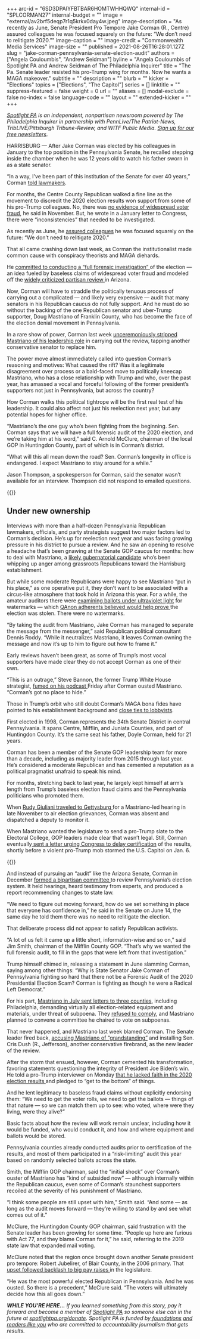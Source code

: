 +++
arc-id = "6SD3DPAIYFBTBAR6HOMTWHHQWQ"
internal-id = "SPLCORMAN27"
internal-budget = ""
image = "external/av2brf5deqp7r1q5krkx0day4w.jpeg"
image-description = "As recently as June, Senate President Pro Tempore Jake Corman (R., Centre) assured colleagues he was focused squarely on the future: “We don’t need to relitigate 2020.”"
image-caption = ""
image-credit = "Commonwealth Media Services"
image-size = ""
published = 2021-08-26T16:28:01.127Z
slug = "jake-corman-pennsylvania-senate-election-audit"
authors = ["Angela Couloumbis", "Andrew Seidman"]
byline = "Angela Couloumbis of Spotlight PA and Andrew Seidman of The Philadelphia Inquirer"
title = "The Pa. Senate leader resisted his pro-Trump wing for months. Now he wants a MAGA makeover."
subtitle = ""
description = ""
blurb = ""
kicker = "Elections"
topics = ["Elections", "The Capitol"]
series = []
linktitle = ""
suppress-featured = false
weight = 0
url = ""
aliases = []
modal-exclude = false
no-index = false
language-code = ""
layout = ""
extended-kicker = ""
+++

<a href="https://www.spotlightpa.org/"><i>Spotlight PA</i></a><i> is an independent, nonpartisan newsroom powered by The Philadelphia Inquirer in partnership with PennLive/The Patriot-News, TribLIVE/Pittsburgh Tribune-Review, and WITF Public Media. </i><a href="https://www.spotlightpa.org/newsletters"><i>Sign up for our free newsletters</i></a><i>.</i>

HARRISBURG — After Jake Corman was elected by his colleagues in January to the top position in the Pennsylvania Senate, he recalled stepping inside the chamber when he was 12 years old to watch his father sworn in as a state senator.

“In a way, I’ve been part of this institution of the Senate for over 40 years,” Corman <a href="https://pasen.wistia.com/medias/y0jebowina">told lawmakers</a>.

For months, the Centre County Republican walked a fine line as the movement to discredit the 2020 election results won support from some of his pro-Trump colleagues. No, there was <a href="https://www.centredaily.com/news/politics-government/election/article247019557.html">no evidence of widespread voter fraud</a>, he said in November. But, he wrote in a January letter to Congress, there were “inconsistencies” that needed to be investigated.

<script src="https://www.spotlightpa.org/embed.js" async></script><div data-spl-embed-version="1" data-spl-src="https://www.spotlightpa.org/embeds/newsletter/"></div>

As recently as June, he <a href="https://www.senatorcorman.com/2021/06/14/senate-special-committee-releases-report-on-election-reforms/">assured colleagues</a> he was focused squarely on the future: “We don’t need to relitigate 2020.”

That all came crashing down last week, as Corman the institutionalist made common cause with conspiracy theorists and MAGA diehards.

He <a href="https://www.inquirer.com/politics/pennsylvania/jake-corman-pennsylvania-election-audit-hearings-20210823.html">committed to conducting a “full forensic investigation” </a>of the election — an idea fueled by baseless claims of widespread voter fraud and modeled off the <a href="https://apnews.com/article/arizona-5179ca25963431ae137a86ef999a69c2">widely criticized partisan review </a>in Arizona.

Now, Corman will have to straddle the politically tenuous process of carrying out a complicated — and likely very expensive — audit that many senators in his Republican caucus do not fully support. And he must do so without the backing of the one Republican senator and uber-Trump supporter, Doug Mastriano of Franklin County, who has become the face of the election denial movement in Pennsylvania.

In a rare show of power, Corman last week <a href="https://www.inquirer.com/politics/pennsylvania/jake-corman-doug-mastriano-pennsylvania-republican-election-audit-20210820.html">unceremoniously stripped Mastriano of his leadership role</a> in carrying out the review, tapping another conservative senator to replace him.

The power move almost immediately called into question Corman’s reasoning and motives: What caused the rift? Was it a legitimate disagreement over process or a bald-faced move to politically kneecap Mastriano, who has a close relationship with Trump and who, over the past year, has amassed a vocal and forceful following of the former president’s supporters not just in Pennsylvania, but across the country?

How Corman walks this political tightrope will be the first real test of his leadership. It could also affect not just his reelection next year, but any potential hopes for higher office.

“Mastriano’s the one guy who’s been fighting from the beginning. Sen. Corman says that we will have a full forensic audit of the 2020 election, and we’re taking him at his word,” said C. Arnold McClure, chairman of the local GOP in Huntingdon County, part of which is in Corman’s district.

“What will this all mean down the road? Sen. Corman’s longevity in office is endangered. I expect Mastriano to stay around for a while.”

Jason Thompson, a spokesperson for Corman, said the senator wasn’t available for an interview. Thompson did not respond to emailed questions.

{{<picture src="external/kzaq0k7pgq25wsb1dm9f4sxjbr.jpeg" description="Corman will pursue the audit without the backing of the one Republican senator and uber-Trump supporter — Doug Mastriano of Franklin County — who has become the face of the election denial movement in Pennsylvania." caption="Corman will pursue the audit without the backing of the one Republican senator and uber-Trump supporter — Doug Mastriano of Franklin County — who has become the face of the election denial movement in Pennsylvania." credit="Amanda Berg / For Spotlight PA ">}} 

## Under new ownership

Interviews with more than a half-dozen Pennsylvania Republican lawmakers, officials, and party strategists suggest two major factors led to Corman’s decision. He’s up for reelection next year and was facing growing pressure in his district to pursue a review. And he saw an opening to resolve a headache that’s been gnawing at the Senate GOP caucus for months: how to deal with Mastriano, a <a href="https://www.inquirer.com/politics/pennsylvania/doug-mastriano-pennsylvania-election-20201205.html">likely gubernatorial candidate</a> who’s been whipping up anger among grassroots Republicans toward the Harrisburg establishment.

But while some moderate Republicans were happy to see Mastriano “put in his place,” as one operative put it, they don’t want to be associated with a circus-like atmosphere that took hold in Arizona this year. For a while, the amateur auditors there were <a href="https://apnews.com/article/arizona-5179ca25963431ae137a86ef999a69c2">examining ballots under ultraviolet light</a> for watermarks — which <a href="https://www.usatoday.com/story/news/factcheck/2021/04/28/fact-check-qanon-watermarked-ballot-conspiracy-theory-still-false/7388639002/">QAnon adherents believed would help prove </a>the election was stolen. There were no watermarks.

“By taking the audit from Mastriano, Jake Corman has managed to separate the message from the messenger,” said Republican political consultant Dennis Roddy. “While it neutralizes Mastriano, it leaves Corman owning the message and now it’s up to him to figure out how to frame it.”

Early reviews haven’t been great, as some of Trump’s most vocal supporters have made clear they do not accept Corman as one of their own.

“This is an outrage,” Steve Bannon, the former Trump White House strategist, <a href="https://rumble.com/vlg7pt-steve-bannon-goes-off-after-pa-gop-senate-leader-jake-corman-blocks-forensi.html">fumed on his podcast </a>Friday after Corman ousted Mastriano. “Corman’s got no place to hide.”

Those in Trump’s orbit who still doubt Corman’s MAGA bona fides have pointed to his establishment background and <a href="https://www.spotlightpa.org/news/2020/09/pa-senate-jake-corman-lobbyist-mavericks-chief-of-staff/">close ties to lobbyists</a>.

First elected in 1998, Corman represents the 34th Senate District in central Pennsylvania. It spans Centre, Mifflin, and Juniata Counties, and part of Huntingdon County. It’s the same seat his father, Doyle Corman, held for 21 years.

Corman has been a member of the Senate GOP leadership team for more than a decade, including as majority leader from 2015 through last year. He’s considered a moderate Republican and has cemented a reputation as a political pragmatist unafraid to speak his mind.

For months, stretching back to last year, he largely kept himself at arm’s length from Trump’s baseless election fraud claims and the Pennsylvania politicians who promoted them.

When <a href="https://www.inquirer.com/news/pennsylvania-election-trump-senate-hearing-giuliani-gettysburg-certification-20201125.html">Rudy Giuliani traveled to Gettysburg </a>for a Mastriano-led hearing in late November to air election grievances, Corman was absent and dispatched a deputy to monitor it.

When Mastriano wanted the legislature to send a pro-Trump slate to the Electoral College, GOP leaders made clear that wasn’t legal. Still, Corman eventually<a href="https://www.inquirer.com/politics/election/spl/electoral-college-certification-pennsylvania-senate-letter-20210106.html"> sent a letter urging Congress to delay certification</a> of the results, shortly before a violent pro-Trump mob stormed the U.S. Capitol on Jan. 6.

{{<picture src="external/s5mw23mfhb09pxefqxpt4ycvjw.jpeg" description="Trump supporters gather outside the U.S. Capitol building during a &#34;Stop the Steal&#34; rally on January 06, 2021 in Washington, DC. The United States Capitol Building was breached by thousands of protesters." caption="Trump supporters gather outside the U.S. Capitol building during a &#34;Stop the Steal&#34; rally on January 06, 2021 in Washington, DC. The United States Capitol Building was breached by thousands of protesters." credit="JESSICA GRIFFIN / Philadelphia Inquirer">}} 

And instead of pursuing an “audit” like the Arizona Senate, Corman in December <a href="https://www.inquirer.com/politics/pennsylvania/pennsylvania-election-law-harrisburg-20201231.html">formed a bipartisan committee </a>to review Pennsylvania’s election system. It held hearings, heard testimony from experts, and produced a report recommending changes to state law.

“We need to figure out moving forward, how do we set something in place that everyone has confidence in,” he said in the Senate on June 14, the same day he told them there was no need to relitigate the election.

That deliberate process did not appear to satisfy Republican activists.

“A lot of us felt it came up a little short, information-wise and so on,” said Jim Smith, chairman of the Mifflin County GOP. “That’s why we wanted the full forensic audit, to fill in the gaps that were left from that investigation.”

Trump himself chimed in, releasing a statement in June slamming Corman, saying among other things: “Why is State Senator Jake Corman of Pennsylvania fighting so hard that there not be a Forensic Audit of the 2020 Presidential Election Scam? Corman is fighting as though he were a Radical Left Democrat.”

For his part, <a href="https://www.inquirer.com/politics/election/doug-mastriano-pa-election-audit-20210707.html">Mastriano in July sent letters to three counties</a>, including Philadelphia, demanding virtually all election-related equipment and materials, under threat of subpoena. They <a href="https://www.inquirer.com/politics/election/philadelphia-election-audit-doug-mastriano-20210730.html">refused to comply</a>, and Mastriano planned to convene a committee he chaired to vote on subpoenas.

That never happened, and Mastriano last week blamed Corman. The Senate leader fired back, <a href="https://www.inquirer.com/politics/pennsylvania/jake-corman-doug-mastriano-pennsylvania-republican-election-audit-20210820.html">accusing Mastriano of “grandstanding”</a> and installing Sen. Cris Dush (R., Jefferson), another conservative firebrand, as the new leader of the review.

After the storm that ensued, however, Corman cemented his transformation, favoring statements questioning the integrity of President Joe Biden’s win. He told a pro-Trump interviewer on Monday <a href="https://www.inquirer.com/politics/pennsylvania/jake-corman-pennsylvania-election-audit-hearings-20210823.html">that he lacked faith in the 2020 election results </a>and pledged to “get to the bottom” of things.

And he lent legitimacy to baseless fraud claims without explicitly endorsing them: “We need to get the voter rolls, we need to get the ballots — things of that nature — so we can match them up to see: who voted, where were they living, were they alive?”

Basic facts about how the review will work remain unclear, including how it would be funded, who would conduct it, and how and where equipment and ballots would be stored.

Pennsylvania counties already conducted audits prior to certification of the results, and most of them participated in a “risk-limiting” audit this year based on randomly selected ballots across the state.

Smith, the Mifflin GOP chairman, said the “initial shock” over Corman’s ouster of Mastriano has “kind of subsided now” — although internally within the Republican caucus, even some of Corman’s staunchest supporters recoiled at the severity of his punishment of Mastriano.

<script src="https://www.spotlightpa.org/embed.js" async></script><div data-spl-embed-version="1" data-spl-src="https://www.spotlightpa.org/embeds/donate/?teaser_text=If%20you%20learned%20something%20from%20this%20report%2C%20pay%20it%20forward%20and%20become%20a%20member%20of%20Spotlight%20PA%20so%20someone%20else%20can%20in%20the%20future."></div>

“I think some people are still upset with him,” Smith said. “And some — as long as the audit moves forward — they’re willing to stand by and see what comes out of it.”

McClure, the Huntingdon County GOP chairman, said frustration with the Senate leader has been growing for some time. “People up here are furious with Act 77, and they blame Corman for it,” he said, referring to the 2019 state law that expanded mail voting.

McClure noted that the region once brought down another Senate president pro tempore: Robert Jubelirer, of Blair County, in the 2006 primary. That <a href="https://www.mcall.com/news/mc-xpm-2006-05-17-3668929-story.html">upset followed backlash to big pay raises </a>in the legislature.

“He was the most powerful elected Republican in Pennsylvania. And he was ousted. So there is a precedent,” McClure said. “The voters will ultimately decide how this all goes down.”

<i><b>WHILE YOU’RE HERE...</b></i><i> If you learned something from this story, pay it forward and become a member of </i><a href="https://www.spotlightpa.org/"><i>Spotlight PA</i></a><i> so someone else can in the future at </i><a href="http://spotlightpa.org/donate"><i>spotlightpa.org/donate</i></a><i>. Spotlight PA is funded by</i><a href="https://www.spotlightpa.org/support"><i> foundations</i></a><i> </i><a href="https://www.spotlightpa.org/support"><i>and readers like you</i></a><i> who are committed to accountability journalism that gets results.</i>
